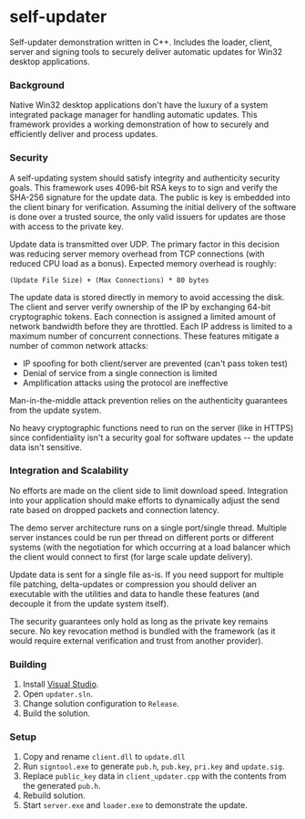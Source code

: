 # self-updater

Self-updater demonstration written in C++. Includes the loader, client, server 
and signing tools to securely deliver automatic updates for Win32 desktop applications.

### Background

Native Win32 desktop applications don't have the luxury of a system
integrated package manager for handling automatic updates. This framework
provides a working demonstration of how to securely and efficiently deliver
and process updates.

### Security

A self-updating system should satisfy integrity and authenticity security
goals. This framework uses 4096-bit RSA keys to to sign and verify
the SHA-256 signature for the update data. The public is key is embedded
into the client binary for verification. Assuming the initial delivery of
the software is done over a trusted source, the only valid issuers
for updates are those with access to the private key.

Update data is transmitted over UDP. The primary factor in this decision
was reducing server memory overhead from TCP connections (with reduced CPU
load as a bonus). Expected memory overhead is roughly:

```
(Update File Size) + (Max Connections) * 80 bytes
```

The update data is stored directly in memory to avoid accessing the disk. The
client and server verify ownership of the IP by exchanging 64-bit cryptographic
tokens. Each connection is assigned a limited amount of network bandwidth
before they are throttled.  Each IP address is limited to a maximum number of 
concurrent connections. These features mitigate a number of common network
attacks:

- IP spoofing for both client/server are prevented (can't pass token test)
- Denial of service from a single connection is limited
- Amplification attacks using the protocol are ineffective

Man-in-the-middle attack prevention relies on the authenticity guarantees
from the update system.

No heavy cryptographic functions need to run on the server (like in HTTPS) since
confidentiality isn't a security goal for software updates -- the update data isn't sensitive.

### Integration and Scalability

No efforts are made on the client side to limit download speed. Integration
into your application should make efforts to dynamically adjust the
send rate based on dropped packets and connection latency.

The demo server architecture runs on a single port/single thread. 
Multiple server instances could be run per thread on different ports or 
different systems (with the negotiation for which occurring at a load 
balancer which the client would connect to first (for large scale update delivery).

Update data is sent for a single file as-is. If you need support for 
multiple file patching, delta-updates or compression you should deliver 
an executable with the utilities and data to handle these features (and decouple
it from the update system itself).

The security guarantees only hold as long as the private key remains secure.
No key revocation method is bundled with the framework (as it would require 
external verification and trust from another provider).

### Building

1. Install [Visual Studio](https://www.visualstudio.com/).
2. Open `updater.sln`.
3. Change solution configuration to `Release`.
4. Build the  solution.

### Setup

1. Copy and rename `client.dll` to `update.dll`
1. Run `signtool.exe` to generate `pub.h`, `pub.key`, `pri.key` and `update.sig`.
3. Replace `public_key` data in `client_updater.cpp` with the contents from the generated `pub.h`.
4. Rebuild solution.
5. Start `server.exe` and `loader.exe` to demonstrate the update.
